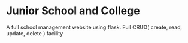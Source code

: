 # Junior School and College
A full school management website using flask. Full CRUD( create, read, update, delete ) facility
